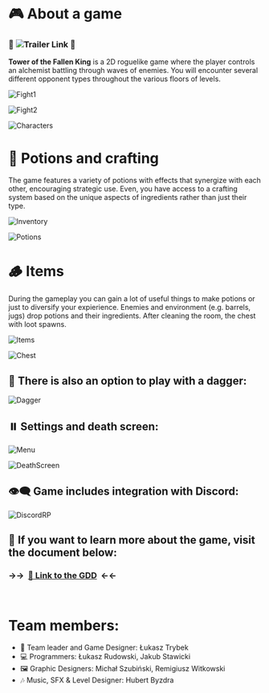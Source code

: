 # 🎮 About a game
### 🎥 ![Trailer Link](https://youtu.be/A-X3zWoT3AM?si=XZYnuX3s6lwkn0NC) 🎥

**Tower of the Fallen King** is a 2D roguelike game where the player controls an alchemist battling through waves of enemies. You will encounter several different opponent types throughout the various floors of levels.


![Fight1](Media/fight1.png)

![Fight2](Media/fight2.png)

![Characters](Media/characters.png)

# 🧪 Potions and crafting
The game features a variety of potions with effects that synergize with each other, encouraging strategic use. Even, you have access to a crafting system based on the unique aspects of ingredients rather than just their type.

![Inventory](Media/inventory.png)

![Potions](Media/potion-list.png)

# 🪵 Items
During the gameplay you can gain a lot of useful things to make potions or just to diversify your expierience. Enemies and environment (e.g. barrels, jugs) drop potions and their ingredients. After cleaning the room, the chest with loot spawns.

![Items](Media/items.png)

![Chest](Media/chest.png)

## 🔪 There is also an option to play with a dagger:
![Dagger](Media/dagger.png)

## ⏸️ Settings and death screen:
![Menu](Media/settings.png)

![DeathScreen](Media/death.png)

## 👁️‍🗨️ Game includes integration with Discord:

![DiscordRP](Media/discord.png)

## 📖 If you want to learn more about the game, visit the document below:

### →→&nbsp; [🔗 Link to the GDD](https://docs.google.com/document/d/18BCbUzjKfOp9-D-eTenoFISHoYrXm9FQe28Zrkk068U) &nbsp;←←
<br>

# Team members:
- 🧠 Team leader and Game Designer: Łukasz Trybek
- 💻 Programmers: Łukasz Rudowski, Jakub Stawicki
- 🖼️ Graphic Designers: Michał Szubiński, Remigiusz Witkowski
- 🎶 Music, SFX & Level Designer: Hubert Byzdra
